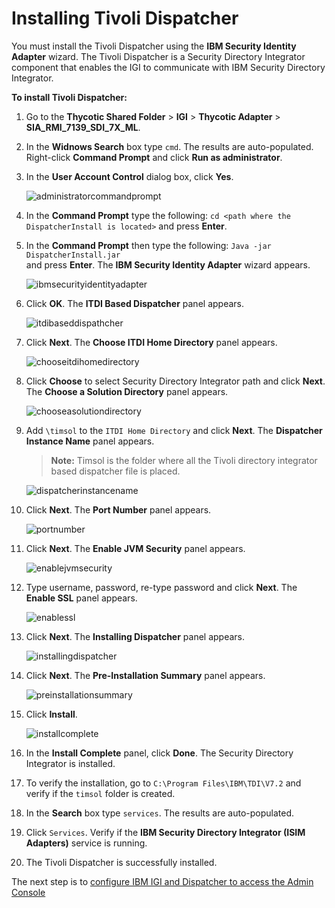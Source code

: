 [title]: # (Installing Tivoli Dispatcher)
[tags]: # (introduction)
[priority]: # (106)
# Installing Tivoli Dispatcher

You must install the Tivoli Dispatcher using the __IBM Security Identity Adapter__ wizard. The Tivoli Dispatcher is a Security Directory Integrator component that enables the IGI to communicate with IBM Security Directory Integrator.

__To install Tivoli Dispatcher:__

1. Go to the __Thycotic Shared Folder__ > __IGI__ > __Thycotic Adapter__ > __SIA_RMI_7139_SDI_7X_ML__.
1. In the __Widnows Search__ box type `cmd`. The results are auto-populated. Right-click __Command Prompt__ and click __Run as administrator__.
1. In the __User Account Control__ dialog box, click __Yes__.

   ![administratorcommandprompt](images/administratorcommandprompt.png)
1. In the __Command Prompt__ type the following:
`cd <path where the DispatcherInstall is located>`
and press __Enter__.
1. In the __Command Prompt__ then type the following:
`Java -jar DispatcherInstall.jar`  
and press __Enter__. The __IBM Security Identity Adapter__ wizard appears.

   ![ibmsecurityidentityadapter](images/ibmsecurityidentityadapter.png)
1. Click __OK__. The __ITDI Based Dispatcher__ panel appears.

   ![itdibaseddispathcher](images/itdibaseddispathcher.png)
1. Click __Next__. The __Choose ITDI Home Directory__ panel appears.

   ![chooseitdihomedirectory](images/chooseitdihomedirectory.png)
1. Click __Choose__ to select Security Directory Integrator path and click __Next__. The __Choose a Solution Directory__ panel appears.

   ![chooseasolutiondirectory](images/chooseasolutiondirectory.png)
1. Add `\timsol` to the `ITDI Home Directory` and click __Next__. The __Dispatcher Instance Name__ panel appears.

   >**Note:** Timsol is the folder where all the Tivoli directory integrator based dispatcher file is placed.

   ![dispatcherinstancename](images/dispatcherinstancename.png)
1. Click __Next__. The __Port Number__ panel appears.

   ![portnumber](images/portnumber.png)
1. Click __Next__. The __Enable JVM Security__ panel appears.

   ![enablejvmsecurity](images/enablejvmsecurity.png)
1. Type username, password, re-type  password and click __Next__. The __Enable SSL__ panel appears.

   ![enablessl](images/enablessl.png)
1. Click __Next__. The __Installing Dispatcher__ panel appears.

   ![installingdispatcher](images/installingdispatcher.png)
1. Click __Next__. The __Pre-Installation Summary__ panel appears.

   ![preinstallationsummary](images/preinstallationsummary.png)
1. Click __Install__.

     ![installcomplete](images/installcomplete.png)
1. In the __Install Complete__ panel, click __Done__. The Security Directory Integrator is installed.
1. To verify the installation, go to `C:\Program Files\IBM\TDI\V7.2` and verify if the `timsol` folder is created.
1. In the __Search__ box type `services`. The results are auto-populated.
1. Click `Services`. Verify if the __IBM Security Directory Integrator (ISIM Adapters)__ service is running.
1. The Tivoli Dispatcher is successfully installed.

The next step is to [configure IBM IGI and Dispatcher to access the Admin Console](../config/integrate-ss-ibm-igi-admin-console-5.md) 
